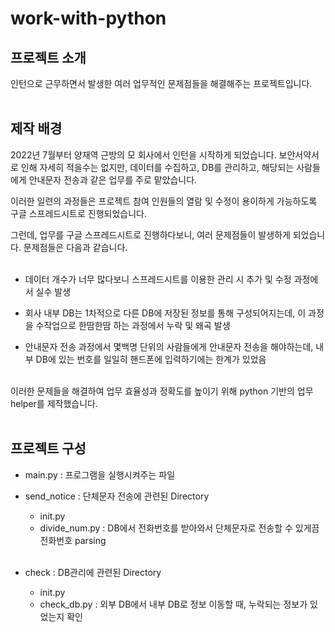 # work-with-python

## 프로젝트 소개
인턴으로 근무하면서 발생한 여러 업무적인 문제점들을 해결해주는 프로젝트입니다. <br/><br/>


## 제작 배경
2022년 7월부터 양재역 근방의 모 회사에서 인턴을 시작하게 되었습니다.
보안서약서로 인해 자세히 적을수는 없지만, 데이터를 수집하고, DB를 관리하고, 해당되는 사람들에게 안내문자 전송과 같은 업무를 주로 맡았습니다.

이러한 일련의 과정들은 프로젝트 참여 인원들의 열람 및 수정이 용이하게 가능하도록 구글 스프레드시트로 진행되었습니다.

그런데, 업무를 구글 스프레드시트로 진행하다보니, 여러 문제점들이 발생하게 되었습니다. 문제점들은 다음과 같습니다. <br/><br/>

- 데이터 개수가 너무 많다보니 스프레드시트를 이용한 관리 시 추가 및 수정 과정에서 실수 발생 
  
- 회사 내부 DB는 1차적으로 다른 DB에 저장된 정보를 통해 구성되어지는데, 이 과정을 수작업으로 한땀한땀 하는 과정에서 누락 및 왜곡 발생
  
- 안내문자 전송 과정에서 몇백명 단위의 사람들에게 안내문자 전송을 해야하는데, 내부 DB에 있는 번호를 일일히 핸드폰에 입력하기에는 한계가 있었음

<br/>
이러한 문제들을 해결하여 업무 효율성과 정확도를 높이기 위해 python 기반의 업무 helper를 제작했습니다. <br/><br/>

## 프로젝트 구성
- main.py : 프로그램을 실행시켜주는 파일

- send_notice : 단체문자 전송에 관련된 Directory
    * init.py
    * divide_num.py : DB에서 전화번호를 받아와서 단체문자로 전송할 수 있게끔 전화번호 parsing
<br><br>

- check : DB관리에 관련된 Directory
    * init.py
    * check_db.py : 외부 DB에서 내부 DB로 정보 이동할 때, 누락되는 정보가 있었는지 확인
